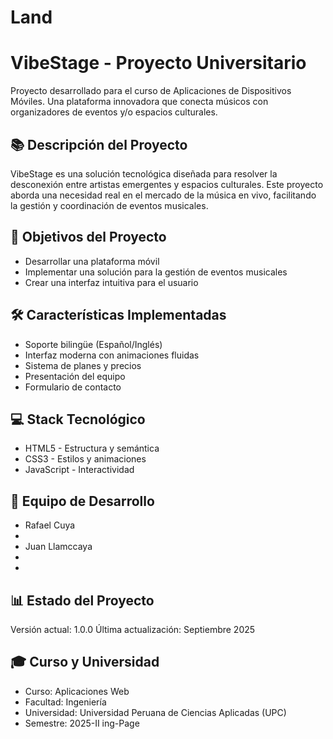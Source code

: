 # Land
# VibeStage - Proyecto Universitario
Proyecto desarrollado para el curso de Aplicaciones de Dispositivos Móviles. Una plataforma innovadora que conecta músicos con organizadores de eventos y/o espacios culturales.
## 📚 Descripción del Proyecto
VibeStage es una solución tecnológica diseñada para resolver la desconexión entre artistas emergentes y espacios culturales. Este proyecto aborda una necesidad real en el mercado de la música en vivo, facilitando la gestión y coordinación de eventos musicales.
## 🎯 Objetivos del Proyecto
- Desarrollar una plataforma móvil
- Implementar una solución para la gestión de eventos musicales
- Crear una interfaz intuitiva para el usuario
## 🛠️ Características Implementadas
- Soporte bilingüe (Español/Inglés)
- Interfaz moderna con animaciones fluidas
- Sistema de planes y precios
- Presentación del equipo
- Formulario de contacto
## 💻 Stack Tecnológico
- HTML5 - Estructura y semántica
- CSS3 - Estilos y animaciones
- JavaScript - Interactividad
## 👥 Equipo de Desarrollo
- Rafael Cuya
-
- Juan Llamccaya
-
-
## 📊 Estado del Proyecto
Versión actual: 1.0.0
Última actualización: Septiembre 2025
## 🎓 Curso y Universidad
- Curso: Aplicaciones Web
- Facultad: Ingeniería
- Universidad: Universidad Peruana de Ciencias Aplicadas (UPC)
- Semestre: 2025-II
  ing-Page